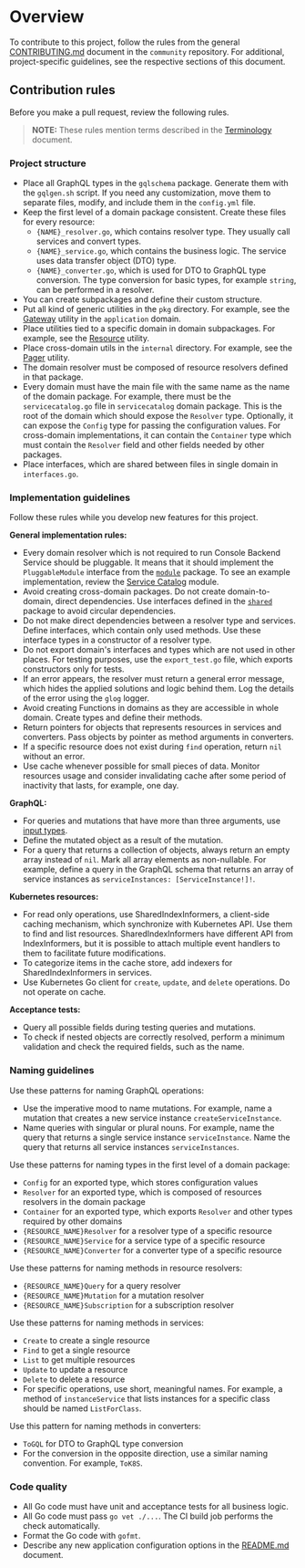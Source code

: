 # Overview
To contribute to this project, follow the rules from the general [CONTRIBUTING.md](https://github.com/kyma-project/community/blob/main/CONTRIBUTING.md) document in the `community` repository.
For additional, project-specific guidelines, see the respective sections of this document.

## Contribution rules
Before you make a pull request, review the following rules.

> **NOTE:** These rules mention terms described in the [Terminology](./docs/terminology.md) document.

### Project structure
- Place all GraphQL types in the `gqlschema` package. Generate them with the `gqlgen.sh` script. If you need any customization, move them to separate files, modify, and include them in the `config.yml` file.
- Keep the first level of a domain package consistent. Create these files for every resource:
    - `{NAME}_resolver.go`, which contains resolver type. They usually call services and convert types.
    - `{NAME}_service.go`, which contains the business logic. The service uses data transfer object (DTO) type.
    - `{NAME}_converter.go`, which is used for DTO to GraphQL type conversion. The type conversion for basic types, for example `string`, can be performed in a resolver.
- You can create subpackages and define their custom structure.
- Put all kind of generic utilities in the `pkg` directory. For example, see the [Gateway](./internal/domain/application) utility in the `application` domain.
- Place utilities tied to a specific domain in domain subpackages. For example, see the [Resource](./pkg/resource) utility.
- Place cross-domain utils in the `internal` directory. For example, see the [Pager](./internal/pager) utility.
- The domain resolver must be composed of resource resolvers defined in that package.
- Every domain must have the main file with the same name as the name of the domain package. For example, there must be the `servicecatalog.go` file in `servicecatalog` domain package. This is the root of the domain which should expose the `Resolver` type. Optionally, it can expose the `Config` type for passing the configuration values. For cross-domain implementations, it can contain the `Container` type which must contain the `Resolver` field and other fields needed by other packages.
- Place interfaces, which are shared between files in single domain in `interfaces.go`.

### Implementation guidelines
Follow these rules while you develop new features for this project.

**General implementation rules:**
- Every domain resolver which is not required to run Console Backend Service should be pluggable. It means that it should implement the `PluggableModule` interface from the [`module`](./internal/module) package. To see an example implementation, review the [Service Catalog](./internal/domain/servicecatalog) module.
- Avoid creating cross-domain packages. Do not create domain-to-domain, direct dependencies. Use interfaces defined in the [`shared`](./internal/domain/shared) package to avoid circular dependencies.
- Do not make direct dependencies between a resolver type and services. Define interfaces, which contain only used methods. Use these interface types in a constructor of a resolver type.
- Do not export domain's interfaces and types which are not used in other places. For testing purposes, use the `export_test.go` file, which exports constructors only for tests.
- If an error appears, the resolver must return a general error message, which hides the applied solutions and logic behind them. Log the details of the error using the `glog` logger.
- Avoid creating Functions in domains as they are accessible in whole domain. Create types and define their methods.
- Return pointers for objects that represents resources in services and converters. Pass objects by pointer as method arguments in converters.
- If a specific resource does not exist during `find` operation, return `nil` without an error.
- Use cache whenever possible for small pieces of data. Monitor resources usage and consider invalidating cache after some period of inactivity that lasts, for example, one day.

**GraphQL:**
- For queries and mutations that have more than three arguments, use [input types](http://graphql.org/learn/schema/#input-types).
- Define the mutated object as a result of the mutation.
- For a query that returns a collection of objects, always return an empty array instead of `nil`. Mark all array elements as non-nullable. For example, define a query in the GraphQL schema that returns an array of service instances as `serviceInstances: [ServiceInstance!]!`.

**Kubernetes resources:**
- For read only operations, use SharedIndexInformers, a client-side caching mechanism, which synchronize with Kubernetes API. Use them to find and list resources. SharedIndexInformers have different API from IndexInformers, but it is possible to attach multiple event handlers to them to facilitate future modifications.
- To categorize items in the cache store, add indexers for SharedIndexInformers in services.
- Use Kubernetes Go client for `create`, `update`, and `delete` operations. Do not operate on cache.

**Acceptance tests:**
- Query all possible fields during testing queries and mutations.
- To check if nested objects are correctly resolved, perform a minimum validation and check the required fields, such as the name.

### Naming guidelines
Use these patterns for naming GraphQL operations:
- Use the imperative mood to name mutations. For example, name a mutation that creates a new service instance `createServiceInstance`.
- Name queries with singular or plural nouns. For example, name the query that returns a single service instance `serviceInstance`. Name the query that returns all service instances `serviceInstances`.

Use these patterns for naming types in the first level of a domain package:
- `Config` for an exported type, which stores configuration values
- `Resolver` for an exported type, which is composed of resources resolvers in the domain package
- `Container` for an exported type, which exports `Resolver` and other types required by other domains
- `{RESOURCE_NAME}Resolver` for a resolver type of a specific resource
- `{RESOURCE_NAME}Service` for a service type of a specific resource
- `{RESOURCE_NAME}Converter` for a converter type of a specific resource

Use these patterns for naming methods in resource resolvers:
- `{RESOURCE_NAME}Query` for a query resolver
- `{RESOURCE_NAME}Mutation` for a mutation resolver
- `{RESOURCE_NAME}Subscription` for a subscription resolver

Use these patterns for naming methods in services:
- `Create` to create a single resource
- `Find` to get a single resource
- `List` to get multiple resources
- `Update` to update a resource
- `Delete` to delete a resource
- For specific operations, use short, meaningful names. For example, a method of `instanceService` that lists instances for a specific class should be named `ListForClass`.

Use this pattern for naming methods in converters:
- `ToGQL` for DTO to GraphQL type conversion
- For the conversion in the opposite direction, use a similar naming convention. For example, `ToK8S`.

### Code quality
- All Go code must have unit and acceptance tests for all business logic.
- All Go code must pass `go vet ./...`. The CI build job performs the check automatically.
- Format the Go code with `gofmt`.
- Describe any new application configuration options in the [README.md](./README.md) document.
